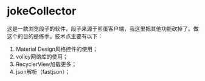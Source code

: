 # jokeCollector

这是一款浏览段子的软件，段子来源于煎蛋客户端，我这里把其他功能砍掉了。做这个的目的是练手。技术点主要有以下：

1. Material Design风格控件的使用；
2. volley网络库的使用；
3. RecyclerView加载更多；
4. json解析（fastjson）；
